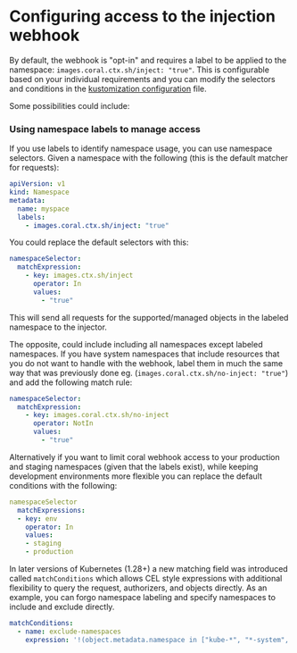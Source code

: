 # Configuring access to the injection webhook

By default, the webhook is "opt-in" and requires a label to be applied to the namespace: `images.coral.ctx.sh/inject: "true"`.  This is configurable based on your individual requirements and you can modify the selectors and conditions in the [kustomization configuration](../config/coral/webhook/kustomization.yaml) file.

Some possibilities could include:

### Using namespace labels to manage access

If you use labels to identify namespace usage, you can use namespace selectors. Given a namespace with the following (this is the default matcher for requests):

```yaml
apiVersion: v1
kind: Namespace
metadata:
  name: myspace
  labels:
    - images.coral.ctx.sh/inject: "true"
```

You could replace the default selectors with this:

```yaml
namespaceSelector:
  matchExpression:
    - key: images.ctx.sh/inject
      operator: In
      values:
        - "true"
```

This will send all requests for the supported/managed objects in the labeled namespace to the injector.

The opposite, could include including all namespaces except labeled namespaces.  If you have system namespaces that include resources that you do not want to handle with the webhook, label them in much the same way that was previously done eg. (`images.coral.ctx.sh/no-inject: "true"`) and add the following match rule:

```yaml
namespaceSelector:
  matchExpression:
    - key: images.coral.ctx.sh/no-inject
      operator: NotIn
      values:
        - "true"
```

Alternatively if you want to limit coral webhook access to your production and staging namespaces (given that the labels exist), while keeping development environments more flexible you can replace the default conditions with the following:

```yaml
namespaceSelector
  matchExpressions:
  - key: env
    operator: In
    values:
    - staging
    - production
```

In later versions of Kubernetes (1.28+) a new matching field was introduced called `matchConditions` which allows CEL style expressions with additional flexibility to query the request, authorizers, and objects directly.  As an example, you can forgo namespace labeling and specify namespaces to include and exclude directly.

```yaml
matchConditions:
  - name: exclude-namespaces
    expression: '!(object.metadata.namespace in ["kube-*", "*-system", "cert-manager"])'
```
